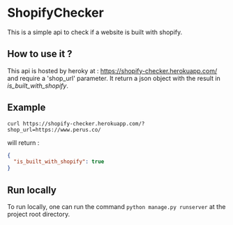 # ShopifyChecker

This is a simple api to check if a website is built with shopify.

## How to use it ?

This api is hosted by heroky at : https://shopify-checker.herokuapp.com/ and require a 'shop_url' parameter.
It return a json object with the result in _is_built_with_shopify_.

## Example

`curl https://shopify-checker.herokuapp.com/?shop_url=https://www.perus.co/` 

will return :
```json
{
  "is_built_with_shopify": true
}
```

## Run locally

To run locally, one can run the command `python manage.py runserver` at the project root directory.

